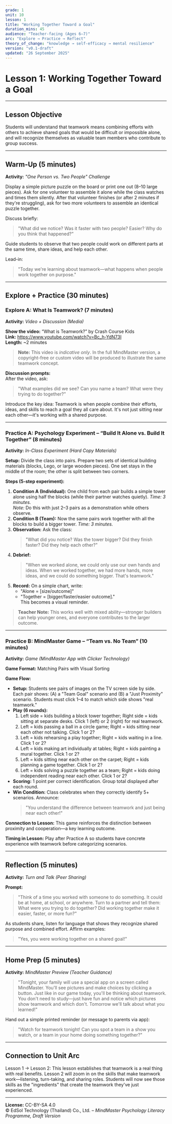 ```yaml
---
grade: 1
unit: 10
lesson: 1
title: "Working Together Toward a Goal"
duration_mins: 45
audience: "Teacher-facing (Ages 6–7)"
arc: "Explore → Practice → Reflect"
theory_of_change: "knowledge → self-efficacy → mental resilience"
version: "v0.1-draft"
updated: "26 September 2025"
---
```


# Lesson 1: Working Together Toward a Goal

---

## Lesson Objective
Students will understand that teamwork means combining efforts with others to achieve shared goals that would be difficult or impossible alone, and will recognize themselves as valuable team members who contribute to group success.

---

## Warm-Up (5 minutes)

**Activity:** *"One Person vs. Two People" Challenge*

Display a simple picture puzzle on the board or print one out (8–10 large pieces). Ask for one volunteer to assemble it alone while the class watches and times them silently. After that volunteer finishes (or after 2 minutes if they're struggling), ask for two more volunteers to assemble an identical puzzle together.

Discuss briefly:  
> "What did we notice? Was it faster with two people? Easier? Why do you think that happened?"  

Guide students to observe that two people could work on different parts at the same time, share ideas, and help each other.

Lead-in:  
> "Today we're learning about teamwork—what happens when people work together on purpose."

---

## Explore + Practice (30 minutes)

### Explore A: What Is Teamwork? (7 minutes)

**Activity:** *Video + Discussion (Media)*  

**Show the video:** “What is Teamwork?” by Crash Course Kids  
**Link:** https://www.youtube.com/watch?v=Bc_h-YdN73I  
**Length:** ~2 minutes  

> **Note:** This video is *indicative only*. In the full MindMaster version, a copyright-free or custom video will be produced to illustrate the same teamwork concept.

**Discussion prompts:**  
After the video, ask:  
> "What examples did we see? Can you name a team? What were they trying to do together?"  

Introduce the key idea: Teamwork is when people combine their efforts, ideas, and skills to reach a goal they all care about. It's not just sitting near each other—it's working with a shared purpose.

---

### Practice A: Psychology Experiment – “Build It Alone vs. Build It Together” (8 minutes)

**Activity:** *In-Class Experiment (Hard Copy Materials)*

**Setup:** Divide the class into pairs. Prepare two sets of identical building materials (blocks, Lego, or large wooden pieces). One set stays in the middle of the room; the other is split between two corners.

**Steps (5-step experiment):**
1. **Condition A (Individual):** One child from each pair builds a simple tower alone using half the blocks (while their partner watches quietly). *Time: 3 minutes.*  
   *Note:* Do this with just 2–3 pairs as a demonstration while others observe.  
2. **Condition B (Team):** Now the same pairs work together with all the blocks to build a bigger tower. *Time: 3 minutes.*  
3. **Observation:** Ask the class:  
   > "What did you notice? Was the tower bigger? Did they finish faster? Did they help each other?"  
4. **Debrief:**  
   > "When we worked alone, we could only use our own hands and ideas. When we worked together, we had more hands, more ideas, and we could do something bigger. That's teamwork."  
5. **Record:** On a simple chart, write:  
   - "Alone = [size/outcome]"  
   - "Together = [bigger/faster/easier outcome]."  
   This becomes a visual reminder.

> **Teacher Note:** This works well with mixed ability—stronger builders can help younger ones, and everyone contributes to the larger outcome.

---

### Practice B: MindMaster Game – “Team vs. No Team” (10 minutes)

**Activity:** *Game (MindMaster App with Clicker Technology)*  

**Game Format:** Matching Pairs with Visual Sorting  

**Game Flow:**
- **Setup:** Students see pairs of images on the TV screen side by side. Each pair shows: (A) a "Team Goal" scenario and (B) a "Just Proximity" scenario. Students must click 1–4 to match which side shows "real teamwork."
- **Play (6 rounds):**  
  1. Left side = kids building a block tower together; Right side = kids sitting at separate desks. Click 1 (left) or 2 (right) for real teamwork.  
  2. Left = kids passing a ball in a circle game; Right = kids sitting near each other not talking. Click 1 or 2?  
  3. Left = kids rehearsing a play together; Right = kids waiting in a line. Click 1 or 2?  
  4. Left = kids making art individually at tables; Right = kids painting a mural together. Click 1 or 2?  
  5. Left = kids sitting near each other on the carpet; Right = kids planning a game together. Click 1 or 2?  
  6. Left = kids solving a puzzle together as a team; Right = kids doing independent reading near each other. Click 1 or 2?  
- **Scoring:** 1 point per correct identification. Group total displayed after each round.  
- **Win Condition:** Class celebrates when they correctly identify 5+ scenarios. Announce:  
  > "You understand the difference between teamwork and just being near each other!"

**Connection to Lesson:** This game reinforces the distinction between proximity and cooperation—a key learning outcome.

**Timing in Lesson:** Play after Practice A so students have concrete experience with teamwork before categorizing scenarios.

---

## Reflection (5 minutes)

**Activity:** *Turn and Talk (Peer Sharing)*  

**Prompt:**  
> "Think of a time you worked with someone to do something. It could be at home, at school, or anywhere. Turn to a partner and tell them: What were you trying to do together? Did working together make it easier, faster, or more fun?"  

As students share, listen for language that shows they recognize shared purpose and combined effort. Affirm examples:  
> "Yes, you were working together on a shared goal!"

---

## Home Prep (5 minutes)

**Activity:** *MindMaster Preview (Teacher Guidance)*  

> "Tonight, your family will use a special app on a screen called MindMaster. You'll see pictures and make choices by clicking a button. Just like in our game today, you'll be thinking about teamwork. You don't need to study—just have fun and notice which pictures show teamwork and which don't. Tomorrow we'll talk about what you learned!"

Hand out a simple printed reminder (or message to parents via app):  
> "Watch for teamwork tonight! Can you spot a team in a show you watch, or a team in your home doing something together?"

---

## Connection to Unit Arc

Lesson 1 → Lesson 2: This lesson establishes that teamwork is a real thing with real benefits. Lesson 2 will zoom in on the skills that make teamwork work—listening, turn-taking, and sharing roles. Students will now see those skills as the "ingredients" that create the teamwork they've just experienced.

---

**License:** CC-BY-SA 4.0  
© EdSol Technology (Thailand) Co., Ltd. – *MindMaster Psychology Literacy Programme, Draft Version*
